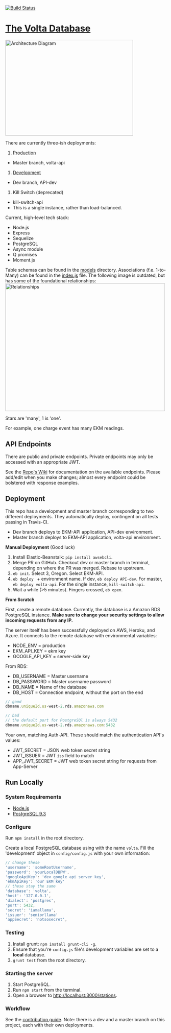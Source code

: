 [![Build Status](https://travis-ci.com/Volta-Charging/Database.svg?token=1diC3xzfftT1ypNJZKLa&branch=master)](https://travis-ci.com/Volta-Charging/Database)
# [The Volta Database](http://volta-api.elasticbeanstalk.com)
<img src="https://s3-us-west-2.amazonaws.com/repo-assets/Database+Arch.png" alt="Architecture Diagram" width="400" height="300"/>

There are currently three-ish deployments:

1. [Production](http://volta-api.elasticbeanstalk.com)
  - Master branch, volta-api
1. [Development](http://volta-api-dev.elasticbeanstalk.com)
  - Dev branch, API-dev
1. Kill Switch (deprecated)
  - kill-switch-api
  - This is a single instance, rather than load-balanced.

Current, high-level tech stack:

- Node.js
- Express
- Sequelize
- PostgreSQL
- Async module
- Q promises
- Moment.js

Table schemas can be found in the [models](./models) directory. Associations (f.e. 1-to-Many) can be found in the [index.js](./models/index.js) file. The following image is outdated, but has some of the foundational relationships:
<img src="https://s3-us-west-2.amazonaws.com/repo-assets/relations.png" alt="Relationships" width="500" height="400">

Stars are 'many', 1 is 'one'.

For example, one charge event has many EKM readings.

## API Endpoints

There are public and private endpoints. Private endpoints may only be accessed with an appropriate JWT.

See the [Repo's Wiki](https://github.com/Volta-Charging/Database/wiki) for documentation on the available endpoints. Please add/edit when you make changes; almost every endpoint could be bolstered with response examples.

## Deployment

This repo has a development and master branch corresponding to two different deployments. They automatically deploy, contingent on all tests passing in Travis-CI.

- Dev branch deploys to EKM-API application, API-dev environment.
- Master branch deploys to EKM-API application, volta-api environment.

__Manual Deployment__
(Good luck)

1. Install Elastic-Beanstalk: `pip install awsebcli`.
1. Merge PR on GitHub. Checkout dev or master branch in terminal, depending on where the PR was merged. Rebase to upstream.
1. `eb init`. Select 3, Oregon. Select EKM-API.
1. `eb deploy ` + environment name. If dev, `eb deploy API-dev`. For master, `eb deploy volta-api`. For the single instance, `kill-switch-api`.
1. Wait a while (>5 minutes). Fingers crossed, `eb open`.

__From Scratch__

First, create a remote database. Currently, the database is a Amazon RDS PostgreSQL instance. <b>Make sure to change your security settings to allow incoming requests from any IP.</b>

The server itself has been successfully deployed on AWS, Heroku, and Azure. It connects to the remote database with environmental variables:

- NODE_ENV = production
- EKM_API_KEY = ekm key
- GOOGLE_API_KEY = server-side key

From RDS:

- DB_USERNAME = Master username
- DB_PASSWORD = Master username password
- DB_NAME = Name of the database
- DB_HOST = Connection endpoint, without the port on the end

```javascript
// good
dbname.uniqueId.us-west-2.rds.amazonaws.com

// bad
// the default port for PostgreSQl is always 5432
dbname.uniqueId.us-west-2.rds.amazonaws.com:5432
```

Your own, matching Auth-API. These should match the authentication API's values:

- JWT_SECRET = JSON web token secret string
- JWT_ISSUER = JWT `iss` field to match
- APP_JWT_SECRET = JWT web token secret string for requests from App-Server

## Run Locally

### System Requirements

- [Node.js](https://nodejs.org/download/)
- [PostgreSQL 9.3](http://www.postgresql.org/docs/9.3/interactive/installation.html)

### Configure
Run `npm install` in the root directory.

Create a local PostgreSQL database using with the name `volta`. Fill the 'development' object in `config/config.js` with your own information:
```javascript
// change these
'username': 'someRootUsername',
'password': 'yourLocalDBPW',
'googleApiKey': 'dev google api server key',
'ekmApiKey': 'our EKM key'
// these stay the same
'database': 'volta',
'host': '127.0.0.1',
'dialect': 'postgres',
'port': 5432,
'secret': 'iamallama',
'issuer': 'seniorllama'
'appSecret': 'notsosecret',
```

### Testing

1. Install grunt: `npm install grunt-cli -g`.
1. Ensure that you're `config.js` file's development variables are set to a **local** database.
1. `grunt test` from the root directory.

### Starting the server

1. Start PostgreSQL.
1. Run `npm start` from the terminal.
1. Open a browser to [http://localhost:3000/stations](http://localhost:3000/stations).

### Workflow
See the [contribution guide](https://github.com/Volta-Charging/Project-Management/blob/master/contributing.md). Note: there is a dev and a master branch on this project, each with their own deployments.
